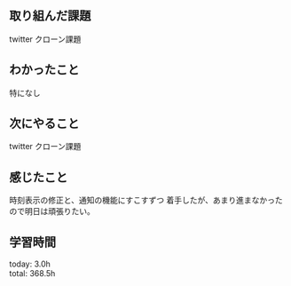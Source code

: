 ## 取り組んだ課題
 twitter クローン課題
## わかったこと
 特になし
## 次にやること
 twitter クローン課題
## 感じたこと
 時刻表示の修正と、通知の機能にすこすずつ
 着手したが、あまり進まなかったので明日は頑張りたい。 
## 学習時間
today: 3.0h   
total: 368.5h
